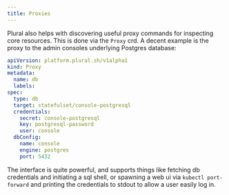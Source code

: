 ```yaml
---
title: Proxies
---
```


Plural also helps with discovering useful proxy commands for inspecting core resources. This is done via the `Proxy` crd. A decent example is the proxy to the admin consoles underlying Postgres database:

```yaml
apiVersion: platform.plural.sh/v1alpha1
kind: Proxy
metadata:
  name: db
  labels:
spec:
  type: db
  target: statefulset/console-postgresql
  credentials:
    secret: console-postgresql
    key: postgresql-password
    user: console
  dbConfig:
    name: console
    engine: postgres
    port: 5432
```

The interface is quite powerful, and supports things like fetching db credentials and initiating a sql shell, or spawning a web ui via `kubectl port-forward` and printing the credentials to stdout to allow a user easily log in.
